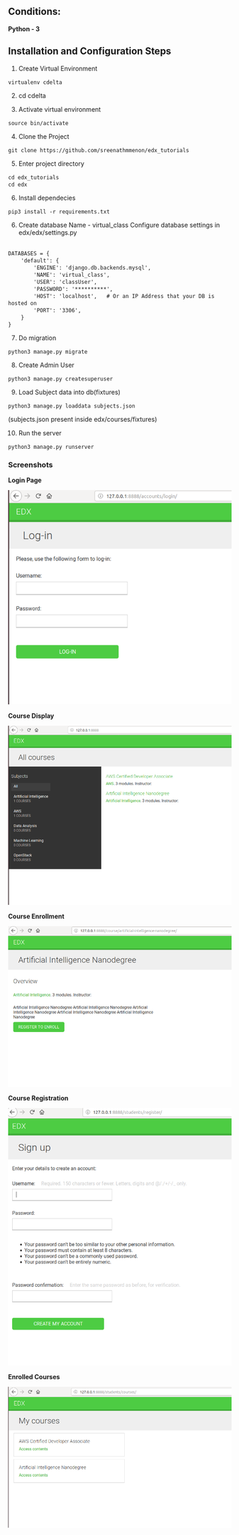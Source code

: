 ## Conditions:

**Python - 3**

## Installation and Configuration Steps

1) Create Virtual Environment

```
virtualenv cdelta
```

2) cd cdelta

3) Activate virtual environment

```
source bin/activate
```

4) Clone the Project

```
git clone https://github.com/sreenathmmenon/edx_tutorials
```

5) Enter project directory

```
cd edx_tutorials
cd edx
```
6) Install dependecies

```
pip3 install -r requirements.txt
```


6) Create database
Name - virtual_class
Configure database settings in edx/edx/settings.py

```

DATABASES = {
    'default': {
        'ENGINE': 'django.db.backends.mysql',
        'NAME': 'virtual_class',
        'USER': 'classUser',
        'PASSWORD': '**********',
        'HOST': 'localhost',   # Or an IP Address that your DB is hosted on
        'PORT': '3306',
    }
}

```

7) Do migration

```
python3 manage.py migrate
```

8) Create Admin User

```
python3 manage.py createsuperuser
```

9) Load Subject data into db(fixtures)

```
python3 manage.py loaddata subjects.json
```
(subjects.json present inside edx/courses/fixtures)

10) Run the server

```
python3 manage.py runserver
```

### Screenshots

**Login Page**

![Login Page](https://github.com/sreenathmmenon/edx_tutorials/blob/master/docs/login.png )


**Course Display**

![Course Display](https://github.com/sreenathmmenon/edx_tutorials/blob/master/docs/course_display.png)


**Course Enrollment**

![Course Enroll](https://github.com/sreenathmmenon/edx_tutorials/blob/master/docs/course_enroll.png )


**Course Registration**

![Course Registration](https://github.com/sreenathmmenon/edx_tutorials/blob/master/docs/course_registration.png)


**Enrolled Courses**

![Enrolled Courses](https://github.com/sreenathmmenon/edx_tutorials/blob/master/docs/my_courses.png)



